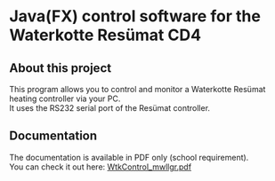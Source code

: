 # Java(FX) control software for the Waterkotte Resümat CD4

## About this project  
This program allows you to control and monitor a Waterkotte Resümat heating controller via your PC.  
It uses the RS232 serial port of the Resümat controller.

## Documentation
The documentation is available in PDF only (school requirement).  
You can check it out here: [WtkControl_mwllgr.pdf](WtkControl_mwllgr.pdf)
